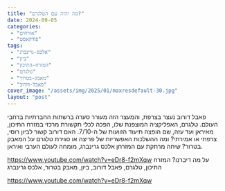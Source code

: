```yaml
---
title: "מה יהיה עם הטלגרם?"
date: 2024-09-05
categories: 
 - "אורחים"
 - "פודקאסט"
tags: 
 - "אלכס-גרינברג"
 - "ביון"
 - "המזרח-התיכון"
 - "טלגרם"
 - "מאבק-בטרור"
 - "פאבל-דורוב"
cover_image: "/assets/img/2025/01/maxresdefault-30.jpg"
layout: "post"
---
```


פאבל דורוב נעצר בצרפת, והמעצר הזה מעורר סערה ברשתות החברתיות ברחבי העולם. טלגרם, האפליקציה המוצפנת שלו, הפכה לכלי תקשורת מרכזי במזרח התיכון, מאיראן ועד עזה, שם הופצה תיעוד הזוועות של ה-7/10. האם דורוב קשור לביון רוסי, צרפתי או אמירתי? ומה ההשלכות האפשריות של פריצה או סגירת טלגרם על המאבק בטרור? שיחה מרתקת עם המזרחן אלכס גרינברג, מומחה לעולם הערבי ואיראן.

<https://www.youtube.com/watch?v=eDr8-f2mXqw>
על מה דיברנו? המזרח התיכון, טלגרם, פאבל דורוב, ביון, מאבק בטרור, אלכס גרינברג

<https://www.youtube.com/watch?v=eDr8-f2mXqw>
